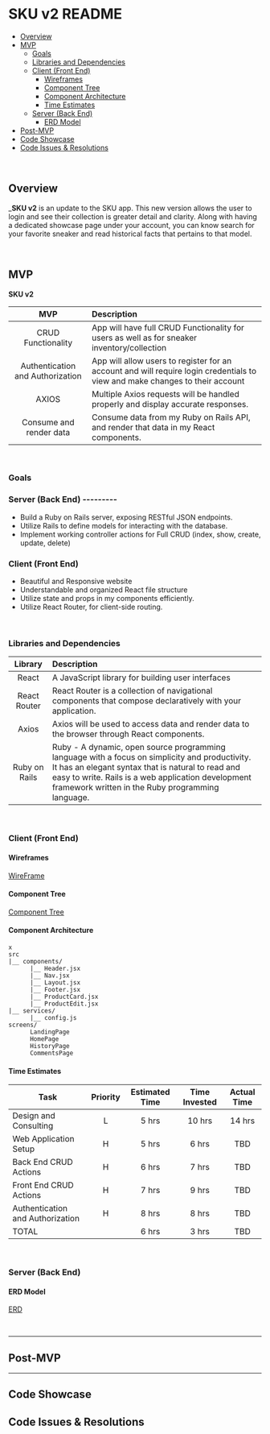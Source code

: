 # SKU v2 README 

- [Overview](#overview)
- [MVP](#mvp)
  - [Goals](#goals)
  - [Libraries and Dependencies](#libraries-and-dependencies)
  - [Client (Front End)](#client-front-end)
    - [Wireframes](#wireframes)
    - [Component Tree](#component-tree)
    - [Component Architecture](#component-architecture)
    - [Time Estimates](#time-estimates)
  - [Server (Back End)](#server-back-end)
    - [ERD Model](#erd-model)
- [Post-MVP](#post-mvp)
- [Code Showcase](#code-showcase)
- [Code Issues & Resolutions](#code-issues--resolutions)

<br>

## Overview

_**SKU v2** is an update to the SKU app. This new version allows the user to login and see their collection is greater detail and clarity. Along with having a dedicated showcase page under your account, you can know search for your favorite sneaker and read historical facts that pertains to that model.


<br>

## MVP

**SKU v2** 

|               MVP                 | Description                                    
| :-----------------------------:   | :-----------------------------------------     
|       CRUD Functionality          | App will have full CRUD Functionality for users as well as for sneaker inventory/collection     
|  Authentication and Authorization | App will allow users to register for an account and will require login credentials to view and make changes to their account      
|              AXIOS                | Multiple Axios requests will be handled properly and display accurate responses.     
|     Consume and render data       | Consume data from my Ruby on Rails API, and render that data in my React components. 


<br>

### Goals

### Server (Back End) ---------
- Build a Ruby on Rails server, exposing RESTful JSON endpoints.
- Utilize Rails to define models for interacting with the database.
- Implement working controller actions for Full CRUD (index, show, create, update, delete)

### Client (Front End)
- Beautiful and Responsive website
- Understandable and organized React file structure
- Utilize state and props in my components efficiently.
- Utilize React Router, for client-side routing.

<br>

### Libraries and Dependencies


|     Library      | Description                                
| :--------------: | :----------------------------------------- 
|      React       | A JavaScript library for building user interfaces
|   React Router   | React Router is a collection of navigational components that compose declaratively with your application.
|      Axios       | Axios will be used to access data and render data to the browser through React components.
|   Ruby on Rails  | Ruby - A dynamic, open source programming language with a focus on simplicity and productivity. It has an elegant syntax that is natural to read and easy to write. Rails is a web application development framework written in the Ruby programming language.


<br>

### Client (Front End)

#### Wireframes

[WireFrame](https://www.figma.com/file/nkLvt5Wyd2djrRvFw1x2Dl/SKU-v2?node-id=0%3A1)

#### Component Tree

[Component Tree](https://whimsical.com/sku-v2-Kt1rv8wePmQtpX5PTvZ3rE)

#### Component Architecture

``` structure
x
src
|__ components/
      |__ Header.jsx
      |__ Nav.jsx
      |__ Layout.jsx
      |__ Footer.jsx
      |__ ProductCard.jsx
      |__ ProductEdit.jsx
|__ services/
      |__ config.js
screens/
      LandingPage
      HomePage
      HistoryPage
      CommentsPage
```

#### Time Estimates


| Task                    | Priority | Estimated Time | Time Invested | Actual Time |
| ----------------------- | :------: | :------------: | :-----------: | :---------: |
| Design and Consulting   |    L     |     5 hrs      |     10 hrs     |    14 hrs    |
| Web Application Setup   |    H     |     5 hrs      |     6 hrs     |     TBD     |
| Back End CRUD Actions   |    H     |     6 hrs      |     7 hrs     |     TBD     |
| Front End CRUD Actions  |    H     |     7 hrs      |     9 hrs     |     TBD     |
| Authentication and Authorization    |    H     |     8 hrs      |     8 hrs     |     TBD     |
| TOTAL                   |          |     6 hrs      |     3 hrs     |     TBD     |



<br>

### Server (Back End)

#### ERD Model

[ERD](https://drive.google.com/file/d/1downV5oXggUAY1dMdPZGB564TUKyOWl4/view?usp=sharing)


<br>

***

## Post-MVP



***

## Code Showcase



## Code Issues & Resolutions

